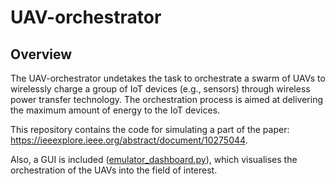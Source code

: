 # UAV-orchestrator
## Overview
The UAV-orchestrator undetakes the task to orchestrate a swarm of UAVs to wirelessly charge a group of IoT devices (e.g., sensors) through wireless power transfer technology. The orchestration process is aimed at delivering the maximum amount of energy to the IoT devices.

This repository contains the code for simulating a part of the paper: https://ieeexplore.ieee.org/abstract/document/10275044.

Also, a GUI is included ([emulator_dashboard.py]()), which visualises the orchestration of the UAVs into the field of interest.
